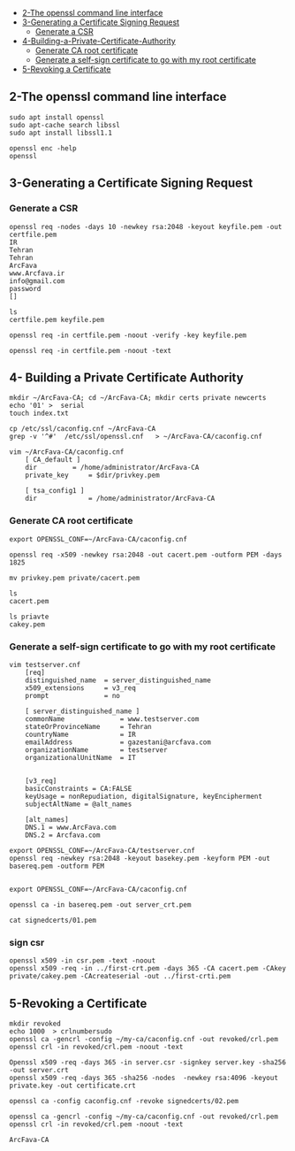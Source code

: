 - [2-The openssl command line interface](#2-The-openssl-command-line-interface)
- [3-Generating a Certificate Signing Request](##3-Generating-a-Certificate-Signing-Request)
  - [Generate a CSR](#Generate-a-CSR)
- [4-Building-a-Private-Certificate-Authority](#4-Building-a-Private-Certificate-Authority)
  - [Generate CA root certificate](#Generate-CA-root-certificate)
  - [Generate a self-sign certificate to go with my root certificate](#Generate-a-self-sign-certificate-to-go-with-my-root-certificate)
- [5-Revoking a Certificate](#5-Revoking-a-Certificate)
	



## 2-The openssl command line interface

```commandline
sudo apt install openssl
sudo apt-cache search libssl
sudo apt install libssl1.1

openssl enc -help
openssl
```

## 3-Generating a Certificate Signing Request

### Generate a CSR
```commandline
openssl req -nodes -days 10 -newkey rsa:2048 -keyout keyfile.pem -out certfile.pem
IR
Tehran
Tehran
ArcFava
www.Arcfava.ir
info@gmail.com
password
[]

ls
certfile.pem keyfile.pem

openssl req -in certfile.pem -noout -verify -key keyfile.pem

openssl req -in certfile.pem -noout -text
```


## 4- Building a Private Certificate Authority
```commandline
mkdir ~/ArcFava-CA; cd ~/ArcFava-CA; mkdir certs private newcerts
echo '01' >  serial
touch index.txt

cp /etc/ssl/caconfig.cnf ~/ArcFava-CA
grep -v '^#'  /etc/ssl/openssl.cnf   > ~/ArcFava-CA/caconfig.cnf

vim ~/ArcFava-CA/caconfig.cnf
	[ CA_default ]
	dir			= /home/administrator/ArcFava-CA
	private_key     = $dir/privkey.pem

	[ tsa_config1 ]
	dir             = /home/administrator/ArcFava-CA
```

### Generate CA root certificate
```commandline
export OPENSSL_CONF=~/ArcFava-CA/caconfig.cnf

openssl req -x509 -newkey rsa:2048 -out cacert.pem -outform PEM -days 1825

mv privkey.pem private/cacert.pem

ls
cacert.pem

ls priavte
cakey.pem
```

### Generate a self-sign certificate to go with my root certificate
```commandline
vim testserver.cnf
	[req]
	distinguished_name	= server_distinguished_name
	x509_extensions 	= v3_req
	prompt 				= no

	[ server_distinguished_name ]
	commonName         		= www.testserver.com
	stateOrProvinceName 	= Tehran
	countryName        		= IR
	emailAddress        	= gazestani@arcfava.com
	organizationName    	= testserver
	organizationalUnitName 	= IT


	[v3_req]
	basicConstraints = CA:FALSE
	keyUsage = nonRepudiation, digitalSignature, keyEncipherment
	subjectAltName = @alt_names

	[alt_names]
	DNS.1 = www.ArcFava.com
	DNS.2 = Arcfava.com

export OPENSSL_CONF=~/ArcFava-CA/testserver.cnf
openssl req -newkey rsa:2048 -keyout basekey.pem -keyform PEM -out basereq.pem -outform PEM


export OPENSSL_CONF=~/ArcFava-CA/caconfig.cnf

openssl ca -in basereq.pem -out server_crt.pem

cat signedcerts/01.pem
```

### sign csr
```
openssl x509 -in csr.pem -text -noout
openssl x509 -req -in ../first-crt.pem -days 365 -CA cacert.pem -CAkey private/cakey.pem -CAcreateserial -out ../first-crti.pem
```

## 5-Revoking a Certificate
```commandline
mkdir revoked
echo 1000  > crlnumbersudo
openssl ca -gencrl -config ~/my-ca/caconfig.cnf -out revoked/crl.pem
openssl crl -in revoked/crl.pem -noout -text

Openssl x509 -req -days 365 -in server.csr -signkey server.key -sha256           -out server.crt
openssl x509 -req -days 365 -sha256 -nodes  -newkey rsa:4096 -keyout private.key -out certificate.crt

openssl ca -config caconfig.cnf -revoke signedcerts/02.pem

openssl ca -gencrl -config ~/my-ca/caconfig.cnf -out revoked/crl.pem
openssl crl -in revoked/crl.pem -noout -text

ArcFava-CA
```

